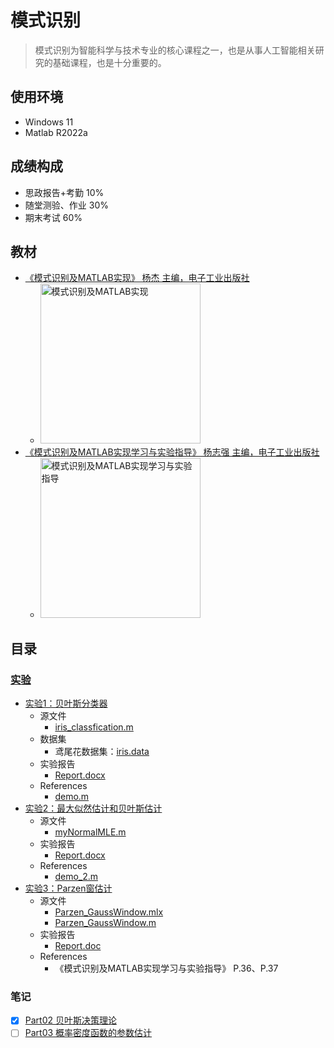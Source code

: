 # 模式识别

> 模式识别为智能科学与技术专业的核心课程之一，也是从事人工智能相关研究的基础课程，也是十分重要的。

## 使用环境

* Windows 11
* Matlab R2022a

## 成绩构成

* 思政报告+考勤 10%
* 随堂测验、作业 30%
* 期末考试 60%

## 教材

* [《模式识别及MATLAB实现》 杨杰 主编，电子工业出版社](https://book.douban.com/subject/27116851/)
  * <img alt="模式识别及MATLAB实现" width=256 src="https://img2.doubanio.com/view/subject/s/public/s29520171.jpg">
* [《模式识别及MATLAB实现学习与实验指导》 杨志强 主编，电子工业出版社](https://book.douban.com/subject/27137481/)
  * <img alt="模式识别及MATLAB实现学习与实验指导" width=256 src="https://img1.doubanio.com/view/subject/s/public/s29541448.jpg">

## 目录

### [实验](./Experiments)

* [实验1：贝叶斯分类器](./Experiments/Exp1)
  * 源文件
    * [iris_classfication.m](./Experiments/Exp1/Code/iris_classfication.m)
  * 数据集
    * 鸢尾花数据集：[iris.data](./Experiments/Exp1/Code/iris.data)
  * 实验报告
    * [Report.docx](./Experiments/Exp1/Report.docx)
  * References
    * [demo.m](./Experiments/Exp1/Code/demo.m)
* [实验2：最大似然估计和贝叶斯估计](./Experiments/Exp2)
  * 源文件
    * [myNormalMLE.m](./Experiments/Exp2/Code/myNormalMLE.m)
  * 实验报告
    * [Report.docx](./Experiments/Exp2/Report.docx)
  * References
    * [demo_2.m](./Experiments/Exp2/Code/demo_2.m)
* [实验3：Parzen窗估计](./Experiments/Exp3)
  * 源文件
    * [Parzen_GaussWindow.mlx](./Experiments/Exp3/Code/Parzen_GaussWindow.mlx)
    * [Parzen_GaussWindow.m](./Experiments/Exp3/Code/Parzen_GaussWindow.m)
  * 实验报告
    * [Report.doc](./Experiments/Exp3/Report.doc)
  * References
    * 《模式识别及MATLAB实现学习与实验指导》 P.36、P.37

### 笔记

* [x] [Part02 贝叶斯决策理论](./Notes/Part02-贝叶斯决策理论.md)
* [ ] [Part03 概率密度函数的参数估计](./Notes/Part03-概率密度函数的参数估计.md)
